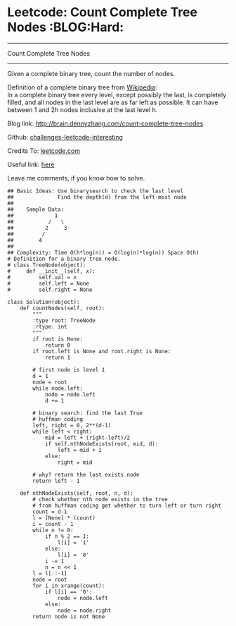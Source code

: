 # Leetcode: Count Complete Tree Nodes     :BLOG:Hard:


---

Count Complete Tree Nodes  

---

Given a complete binary tree, count the number of nodes.  

Definition of a complete binary tree from [Wikipedia](https://en.wikipedia.org/wiki/Binary_tree#Types_of_binary_trees):  
In a complete binary tree every level, except possibly the last, is completely filled, and all nodes in the last level are as far left as possible. It can have between 1 and 2h nodes inclusive at the last level h.  

Blog link: <http://brain.dennyzhang.com/count-complete-tree-nodes>  

Github: [challenges-leetcode-interesting](https://github.com/DennyZhang/challenges-leetcode-interesting/tree/master/count-complete-tree-nodes)  

Credits To: [leetcode.com](https://leetcode.com/problems/count-complete-tree-nodes/description)  

Useful link: [here](https://github.com/kamyu104/LeetCode/blob/master/Python/count-complete-tree-nodes.py)  

Leave me comments, if you know how to solve.  

    ## Basic Ideas: Use binarysearch to check the last level
    ##              Find the depth(d) from the left-most node
    ##
    ##    Sample Data: 
    ##             1        
    ##           /   \
    ##          2     3
    ##         /
    ##        4
    ##
    ## Complexity: Time O(h*log(n)) = O(log(n)*log(n)) Space O(h)
    # Definition for a binary tree node.
    # class TreeNode(object):
    #     def __init__(self, x):
    #         self.val = x
    #         self.left = None
    #         self.right = None
    
    class Solution(object):
        def countNodes(self, root):
            """
            :type root: TreeNode
            :rtype: int
            """
            if root is None:
                return 0
            if root.left is None and root.right is None:
                return 1
    
            # first node is level 1
            d = 1
            node = root
            while node.left:
                node = node.left
                d += 1
    
            # binary search: find the last True
            # huffman coding
            left, right = 0, 2**(d-1)
            while left < right:
                mid = left + (right-left)/2
                if self.nthNodeExists(root, mid, d):
                    left = mid + 1
                else:
                    right = mid
    
            # why? return the last exists node
            return left - 1
    
        def nthNodeExists(self, root, n, d):
            # check whether nth node exists in the tree
            # from huffman coding get whether to turn left or turn right
            count = d-1
            l = [None] * (count)
            i = count - 1
            while n != 0:
                if n % 2 == 1:
                    l[i] = '1'
                else:
                    l[i] = '0'
                i -= 1
                n = n << 1
            l = l[::-1]
            node = root
            for i in xrange(count):
                if l[i] == '0':
                    node = node.left
                else:
                    node = node.right
            return node is not None